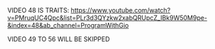 VIDEO 48 IS TRAITS: https://www.youtube.com/watch?v=PMruqUC4Qpc&list=PLr3d3QYzkw2xabQRUpcZ_IBk9W50M9pe-&index=48&ab_channel=ProgramWithGio


VIDEO 49 TO 56 WILL BE SKIPPED
